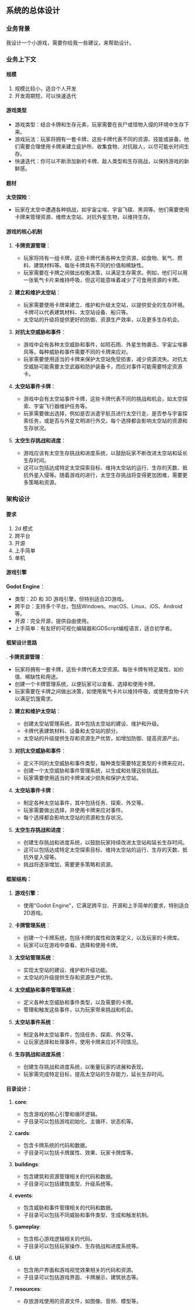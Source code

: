 ## 系统的总体设计
### 业务背景
  我设计一个小游戏，需要你给我一些建议，来帮助设计。
### 业务上下文
#### 规模
1. 规模比较小，适合个人开发
2. 开发周期短，可以快速迭代
#### 游戏类型
- 游戏类型：结合卡牌和生存元素，玩家需要在丧尸或怪物入侵的环境中生存下来。
- 游戏玩法：玩家将拥有一套卡牌，这些卡牌代表不同的资源、技能或装备。他们需要合理使用卡牌来建立庇护所、收集食物、对抗敌人，以尽可能长时间生存。
- 快速迭代：你可以不断添加新的卡牌、敌人类型和生存挑战，以保持游戏的新鲜感。
#### 题材
**太空探险**：
   - 玩家在太空中遭遇各种挑战，如宇宙尘埃、宇宙飞碟、黑洞等。他们需要使用卡牌来管理资源、维修太空站、对抗外星生物，以维持生存。

#### 游戏的核心机制

1. **卡牌资源管理**：
   - 玩家将持有一组卡牌，这些卡牌代表各种太空资源，如食物、氧气、燃料、建筑材料等。每张卡牌具有不同的价值和稀缺性。
   - 玩家需要在卡牌之间做出权衡决策，以满足生存需求。例如，他们可以用一张氧气卡片来维持呼吸，但这可能意味着减少了可食用资源的卡牌。

2. **建立和维护太空站**：
   - 玩家需要使用卡牌来建立、维护和升级太空站，以提供安全的生存环境。卡牌可以代表建筑材料、太空站设备、船只等。
   - 太空站的升级将提供更好的防御、资源生产效率，以及更多生存机会。

3. **对抗太空威胁和事件**：
   - 游戏中会有各种太空威胁和事件，如陨石雨、外星生物袭击、宇宙尘埃暴风等。每种威胁和事件需要不同的卡牌来应对。
   - 玩家需要使用适当的卡牌来保护太空站免受损害，减少资源流失。对抗太空威胁可能需要太空武器和防护装备卡，而应对事件可能需要特定资源卡。

4. **太空站事件卡牌**：
   - 游戏中会有太空站事件卡牌，这些卡牌代表不同的挑战和机会，如太空探索、宇宙飞行器维护任务等。
   - 玩家需要做出选择，例如是否派遣宇航员进行太空行走、是否参与宇宙探索任务，或是否与外星文明进行外交。每个选择都会影响太空站的资源和生存状况。

5. **太空生存挑战和进度**：
   - 游戏应该有太空生存挑战和进度系统，以鼓励玩家不断改进太空站和延长生存时间。
   - 这可以包括达成特定太空探索目标、维持太空站的运行、生存的天数、抵抗外星入侵等。随着游戏的进行，太空生存挑战将变得更加困难，需要更多策略和资源。


###  架构设计
#### 要求
1. 2d 模式
2. 跨平台
3. 开源
4. 上手简单
5. 单机
#### 游戏引擎
**Godot Engine**：
   - 类型：2D 和 3D 游戏引擎，但特别适合2D游戏。
   - 跨平台：支持多个平台，包括Windows、macOS、Linux、iOS、Android等。
   - 开源：完全开源，提供自由使用。
   - 上手简单：有友好的可视化编辑器和GDScript编程语言，适合初学者。

#### 框架设计思路
. **卡牌资源管理**：
   - 玩家将拥有一套卡牌，这些卡牌代表太空资源。每张卡牌有特定属性，如价值、稀缺性和用途。
   - 创建一个卡牌管理系统，以便玩家可以查看、选择和使用卡牌。
   - 玩家需要在卡牌之间做出决策，如使用氧气卡片以维持呼吸，或使用食物卡片以满足饥饿需求。

2. **建立和维护太空站**：
   - 创建太空站管理系统，其中包括太空站的建设、维护和升级。
   - 卡牌代表建筑材料、设备和太空站的部分。
   - 太空站的升级提供生存和资源生产优势，如增加防御、提高资源产出。

3. **对抗太空威胁和事件**：
   - 定义不同的太空威胁和事件类型，每种类型需要特定类型的卡牌来应对。
   - 创建一个太空威胁和事件管理系统，以生成和处理这些挑战。
   - 玩家需要使用适当的卡牌来减少损失和保护太空站。

4. **太空站事件卡牌**：
   - 制定各种太空站事件，其中包括任务、探索、外交等。
   - 玩家需要做出选择，并使用卡牌来应对事件。
   - 每个选择都会影响太空站的资源和生存状况。

5. **太空生存挑战和进度**：
   - 创建生存挑战和进度系统，以鼓励玩家持续改进太空站和延长生存时间。
   - 这可以包括达成特定太空探索目标、维持太空站的运行、生存的天数、抵抗外星入侵等。
   - 挑战将逐渐增加，需要更多策略和资源。

#### 框架结构：

1. **游戏引擎**：
   - 使用"Godot Engine"，它满足跨平台、开源和上手简单的要求，特别适合2D游戏。

2. **卡牌管理系统**：
   - 创建一个卡牌系统，包括卡牌的属性和效果定义，以及玩家的卡牌库。
   - 玩家可以在游戏中查看、选择和使用卡牌。

3. **太空站管理系统**：
   - 实现太空站的建设、维护和升级功能。
   - 太空站的升级提供生存和资源生产优势。

4. **太空威胁和事件管理系统**：
   - 定义各种太空威胁和事件类型，以及需要的卡牌。
   - 管理和触发这些事件，以为玩家带来挑战和机会。

5. **太空站事件系统**：
   - 制定各种太空站事件，包括任务、探索、外交等。
   - 让玩家选择和处理事件，使用卡牌来应对不同情况。

6. **生存挑战和进度系统**：
   - 创建生存挑战和进度系统，以衡量玩家的进展和表现。
   - 玩家需完成特定目标，提高太空站的生存能力，延长生存时间。

#### 目录设计：

1. **core**:
   - 包含游戏的核心引擎和循环逻辑。
   - 子目录可以包括游戏初始化、主循环、状态机等。

2. **cards**:
   - 包含卡牌系统的代码和数据。
   - 子目录可以包括卡牌属性、效果、玩家卡牌库等。

3. **buildings**:
   - 包含建筑和资源管理相关的代码和数据。
   - 子目录可以包括建筑类型、升级系统等。

4. **events**:
   - 包含威胁和事件管理相关的代码和数据。
   - 子目录可以包括不同威胁和事件类型、生成和触发机制。

5. **gameplay**:
   - 包含核心游戏逻辑相关的代码。
   - 子目录可以包括玩家操作、生存挑战和进度系统等。

6. **UI**:
   - 包含用户界面和游戏视觉效果相关的代码和资源。
   - 子目录可以包括游戏界面、卡牌展示、建筑状态等。

7. **resources**:
   - 存放游戏使用的资源文件，如图像、音频、模型等。



